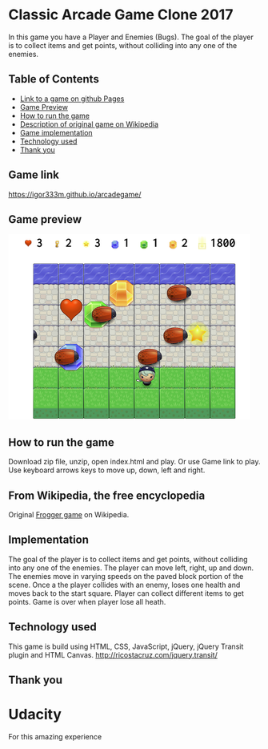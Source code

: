 Classic Arcade Game Clone 2017
===============================

In this game you have a Player and Enemies (Bugs). The goal of the player is to collect items and get points, without colliding into any one of the enemies.

## Table of Contents

* [Link to a game on github Pages](#game-link)
* [Game Preview](#game-preview)
* [How to run the game](#how-to-run-the-game)
* [Description of original game on Wikipedia](#from-wikipedia-the-free-encyclopedia)
* [Game implementation](#implementation)
* [Technology used](#technology-used)
* [Thank you](#thank-you)

## Game link

https://igor333m.github.io/arcadegame/

## Game preview

![Memory Game Preview](images/gamepreview.png)

## How to run the game

Download zip file, unzip, open index.html and play. Or use Game link to play.
Use keyboard arrows keys to move up, down, left and right.

## From Wikipedia, the free encyclopedia

Original [Frogger game](https://en.wikipedia.org/wiki/Frogger) on Wikipedia.

## Implementation

 The goal of the player is to collect items and get points, without colliding into any one of the enemies. The player can move left, right, up and down. The enemies move in varying speeds on the paved block portion of the scene. Once a the player collides with an enemy, loses one health and moves back to the start square. Player can collect different items to get points. Game is over when player lose all heath.

## Technology used

This game is build using HTML, CSS, JavaScript, jQuery, jQuery Transit plugin and HTML Canvas.
http://ricostacruz.com/jquery.transit/

## Thank you

# Udacity 

For this amazing experience